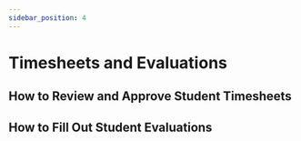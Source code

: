 ```yaml
---
sidebar_position: 4
---
```

# Timesheets and Evaluations

## How to Review and Approve Student Timesheets

## How to Fill Out Student Evaluations 